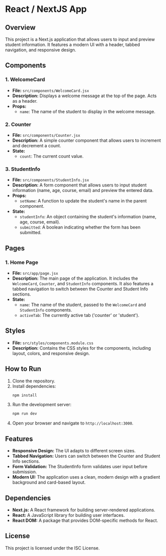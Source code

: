 # React / NextJS App

## Overview
This project is a Next.js application that allows users to input and preview student information. It features a modern UI with a header, tabbed navigation, and responsive design.

## Components

### 1. **WelcomeCard**
- **File:** `src/components/WelcomeCard.jsx`
- **Description:** Displays a welcome message at the top of the page. Acts as a header.
- **Props:**
  - `name`: The name of the student to display in the welcome message.

### 2. **Counter**
- **File:** `src/components/Counter.jsx`
- **Description:** A simple counter component that allows users to increment and decrement a count.
- **State:**
  - `count`: The current count value.

### 3. **StudentInfo**
- **File:** `src/components/StudentInfo.jsx`
- **Description:** A form component that allows users to input student information (name, age, course, email) and preview the entered data.
- **Props:**
  - `setName`: A function to update the student's name in the parent component.
- **State:**
  - `studentInfo`: An object containing the student's information (name, age, course, email).
  - `submitted`: A boolean indicating whether the form has been submitted.

## Pages

### 1. **Home Page**
- **File:** `src/app/page.jsx`
- **Description:** The main page of the application. It includes the `WelcomeCard`, `Counter`, and `StudentInfo` components. It also features a tabbed navigation to switch between the Counter and Student Info sections.
- **State:**
  - `name`: The name of the student, passed to the `WelcomeCard` and `StudentInfo` components.
  - `activeTab`: The currently active tab ('counter' or 'student').

## Styles
- **File:** `src/styles/components.module.css`
- **Description:** Contains the CSS styles for the components, including layout, colors, and responsive design.

## How to Run
1. Clone the repository.
2. Install dependencies:
   ```bash
   npm install
   ```
3. Run the development server:
   ```bash
   npm run dev
   ```
4. Open your browser and navigate to `http://localhost:3000`.

## Features
- **Responsive Design:** The UI adapts to different screen sizes.
- **Tabbed Navigation:** Users can switch between the Counter and Student Info sections.
- **Form Validation:** The StudentInfo form validates user input before submission.
- **Modern UI:** The application uses a clean, modern design with a gradient background and card-based layout.

## Dependencies
- **Next.js:** A React framework for building server-rendered applications.
- **React:** A JavaScript library for building user interfaces.
- **React DOM:** A package that provides DOM-specific methods for React.

## License
This project is licensed under the ISC License.

